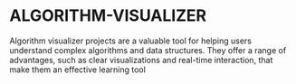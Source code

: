# ALGORITHM-VISUALIZER
Algorithm visualizer projects are a valuable tool for helping users understand complex algorithms and data structures. They offer a range of advantages, such as clear visualizations and real-time interaction, that make them an effective learning tool
